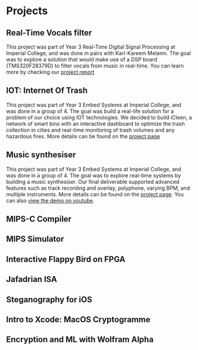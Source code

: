 # Projects

<!-- Uni project -->
## Real-Time Vocals filter

This project was part of Year 3 Real-Time Digital Signal Processing at Imperial College, and was done in pairs with Karl-Kareem Melaimi. The goal was to explore a solution that would make use of a DSP board (TMS320F28379D) to filter vocals from music in real-time. You can learn more by checking our [project report](https://www.jaafarrammal.com/assets/projects/rtdsp.pdf)

## IOT: Internet Of Trash

This project was part of Year 3 Embed Systems at Imperial College, and was done in a group of 4. The goal was build a real-life solution for a problem of our choice using IOT technologies. We decided to build iCleen, a network of smart bins with an interactive dashboard to optimize the trash collection in cities and real-time monitoring of trash volumes and any hazardous fires. More details can be found on the [project page](https://eie-jedis.web.app)

## Music synthesiser

This project was part of Year 3 Embed Systems at Imperial College, and was done in a group of 4. The goal was to explore real-time systems by building a music synthesiser. Our final deliverable supported advanced features such as track recording and overlay, polyphone, varying BPM, and multiple instruments. More details can be found on the [project page](https://raii-baby.web.app). You can also [view the demo on youtube](https://www.youtube.com/watch?v=6zuwbCWyY9g).

## MIPS-C Compiler

## MIPS Simulator

## Interactive Flappy Bird on FPGA

## Jafadrian ISA

## Steganography for iOS

## Intro to Xcode: MacOS Cryptogramme

## Encryption and ML with Wolfram Alpha

